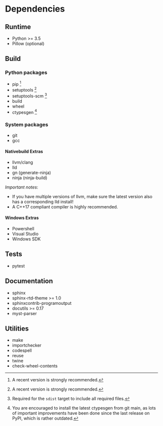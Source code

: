 <!-- SPDX-FileCopyrightText: 2022 geisserml <geisserml@gmail.com> -->
<!-- SPDX-License-Identifier: CC-BY-4.0 -->

# Dependencies

## Runtime

* Python >= 3.5
* Pillow (optional)


## Build

### Python packages

* pip [^1]
* setuptools [^1]
* setuptools-scm [^2]
* build
* wheel
* ctypesgen [^3]

### System packages

* git
* gcc

#### Nativebuild Extras

* llvm/clang
* lld
* gn (generate-ninja)
* ninja (ninja-build)

*Important notes*:
- If you have multiple versions of llvm, make sure the latest version also has a corresponding lld install!
- A C++17 compliant compiler is highly recommended.

#### Windows Extras

* Powershell
* Visual Studio
* Windows SDK


## Tests

* pytest


## Documentation

* sphinx
* sphinx-rtd-theme >= 1.0
* sphinxcontrib-programoutput
* docutils >= 0.17
* myst-parser


## Utilities

* make
* importchecker
* codespell
* reuse
* twine
* check-wheel-contents


[^1]: A recent version is strongly recommended.

[^2]: Required for the `sdist` target to include all required files.

[^3]: You are encouraged to install the latest ctypesgen from git main, as lots of important improvements have been done since the last release on PyPI, which is rather outdated.
